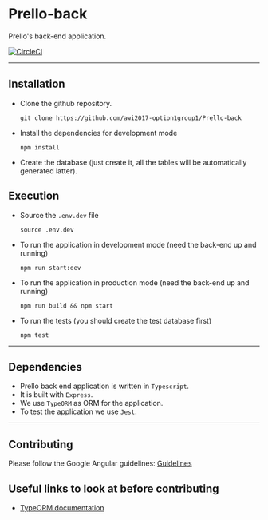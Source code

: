 # Prello-back
Prello's back-end application.

[![CircleCI](https://circleci.com/gh/awi2017-option1group1/Prello-back/tree/master.svg?style=svg)](https://circleci.com/gh/awi2017-option1group1/Prello-back/tree/master)

- - - - - - - - -

## Installation

- Clone the github repository. 

    `git clone https://github.com/awi2017-option1group1/Prello-back `
- Install the dependencies for development mode 

	`npm install`
- Create the database (just create it, all the tables will be automatically generated latter).   

## Execution

- Source the `.env.dev` file

    `source .env.dev`
- To run the application in development mode (need the back-end up and running) 

    `npm run start:dev`
- To run the application in production mode (need the back-end up and running) 

	`npm run build && npm start`
- To run the tests (you should create the test database first)

	`npm test`

- - - - - - - - -

## Dependencies

- Prello back end application is written in `Typescript`.  
- It is built with `Express`.
- We use `TypeORM` as ORM for the application.  
- To test the application we use `Jest`.

- - - - - - - - -

## Contributing

Please follow the Google Angular guidelines: 
[Guidelines](https://github.com/angular/angular.js/blob/master/CONTRIBUTING.md#-git-commit-guidelines)

## Useful links to look at before contributing
- [TypeORM documentation](http://typeorm.io/#/)


